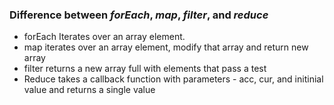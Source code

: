 ### Difference between *forEach*, *map*, *filter*, and *reduce*
- forEach Iterates over an array element.
- map iterates over an array element, modify that array and return new array
- filter returns a new array full with elements that pass a test
- Reduce takes a callback function with parameters - acc, cur, and initinial value and returns a single value